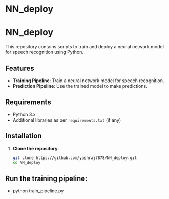 # NN_deploy
# NN_deploy

This repository contains scripts to train and deploy a neural network model for speech recognition using Python.

## Features

- **Training Pipeline**: Train a neural network model for speech recognition.
- **Prediction Pipeline**: Use the trained model to make predictions.

## Requirements

- Python 3.x
- Additional libraries as per `requirements.txt` (if any)

## Installation

1. **Clone the repository**:

   ```bash
   git clone https://github.com/yashraj7878/NN_deploy.git
   cd NN_deploy
   
## Run the training pipeline:
- python train_pipeline.py

